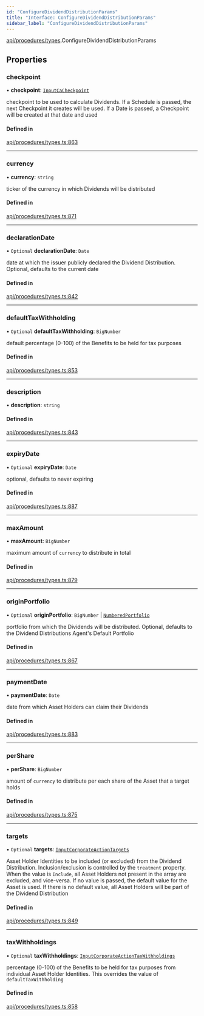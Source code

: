 ```yaml
---
id: "ConfigureDividendDistributionParams"
title: "Interface: ConfigureDividendDistributionParams"
sidebar_label: "ConfigureDividendDistributionParams"
---
```


[api/procedures/types](../../../../../modules/API/Procedures/Types/Types.md).ConfigureDividendDistributionParams

## Properties

### checkpoint

• **checkpoint**: [`InputCaCheckpoint`](../../../../../modules/API/Entities/Asset/Fungible/Checkpoints/Types/Types.md#inputcacheckpoint)

checkpoint to be used to calculate Dividends. If a Schedule is passed, the next Checkpoint it creates will be used.
  If a Date is passed, a Checkpoint will be created at that date and used

#### Defined in

[api/procedures/types.ts:863](https://github.com/PolymeshAssociation/polymesh-sdk/blob/968f8d70c/src/api/procedures/types.ts#L863)

___

### currency

• **currency**: `string`

ticker of the currency in which Dividends will be distributed

#### Defined in

[api/procedures/types.ts:871](https://github.com/PolymeshAssociation/polymesh-sdk/blob/968f8d70c/src/api/procedures/types.ts#L871)

___

### declarationDate

• `Optional` **declarationDate**: `Date`

date at which the issuer publicly declared the Dividend Distribution. Optional, defaults to the current date

#### Defined in

[api/procedures/types.ts:842](https://github.com/PolymeshAssociation/polymesh-sdk/blob/968f8d70c/src/api/procedures/types.ts#L842)

___

### defaultTaxWithholding

• `Optional` **defaultTaxWithholding**: `BigNumber`

default percentage (0-100) of the Benefits to be held for tax purposes

#### Defined in

[api/procedures/types.ts:853](https://github.com/PolymeshAssociation/polymesh-sdk/blob/968f8d70c/src/api/procedures/types.ts#L853)

___

### description

• **description**: `string`

#### Defined in

[api/procedures/types.ts:843](https://github.com/PolymeshAssociation/polymesh-sdk/blob/968f8d70c/src/api/procedures/types.ts#L843)

___

### expiryDate

• `Optional` **expiryDate**: `Date`

optional, defaults to never expiring

#### Defined in

[api/procedures/types.ts:887](https://github.com/PolymeshAssociation/polymesh-sdk/blob/968f8d70c/src/api/procedures/types.ts#L887)

___

### maxAmount

• **maxAmount**: `BigNumber`

maximum amount of `currency` to distribute in total

#### Defined in

[api/procedures/types.ts:879](https://github.com/PolymeshAssociation/polymesh-sdk/blob/968f8d70c/src/api/procedures/types.ts#L879)

___

### originPortfolio

• `Optional` **originPortfolio**: `BigNumber` \| [`NumberedPortfolio`](../../../../../classes/API/Entities/NumberedPortfolio/NumberedPortfolio.md)

portfolio from which the Dividends will be distributed. Optional, defaults to the Dividend Distributions Agent's Default Portfolio

#### Defined in

[api/procedures/types.ts:867](https://github.com/PolymeshAssociation/polymesh-sdk/blob/968f8d70c/src/api/procedures/types.ts#L867)

___

### paymentDate

• **paymentDate**: `Date`

date from which Asset Holders can claim their Dividends

#### Defined in

[api/procedures/types.ts:883](https://github.com/PolymeshAssociation/polymesh-sdk/blob/968f8d70c/src/api/procedures/types.ts#L883)

___

### perShare

• **perShare**: `BigNumber`

amount of `currency` to distribute per each share of the Asset that a target holds

#### Defined in

[api/procedures/types.ts:875](https://github.com/PolymeshAssociation/polymesh-sdk/blob/968f8d70c/src/api/procedures/types.ts#L875)

___

### targets

• `Optional` **targets**: [`InputCorporateActionTargets`](../../../../../modules/Types/Types.md#inputcorporateactiontargets)

Asset Holder Identities to be included (or excluded) from the Dividend Distribution. Inclusion/exclusion is controlled by the `treatment`
  property. When the value is `Include`, all Asset Holders not present in the array are excluded, and vice-versa. If no value is passed,
  the default value for the Asset is used. If there is no default value, all Asset Holders will be part of the Dividend Distribution

#### Defined in

[api/procedures/types.ts:849](https://github.com/PolymeshAssociation/polymesh-sdk/blob/968f8d70c/src/api/procedures/types.ts#L849)

___

### taxWithholdings

• `Optional` **taxWithholdings**: [`InputCorporateActionTaxWithholdings`](../../../../../modules/Types/Types.md#inputcorporateactiontaxwithholdings)

percentage (0-100) of the Benefits to be held for tax purposes from individual Asset Holder Identities.
  This overrides the value of `defaultTaxWithholding`

#### Defined in

[api/procedures/types.ts:858](https://github.com/PolymeshAssociation/polymesh-sdk/blob/968f8d70c/src/api/procedures/types.ts#L858)

